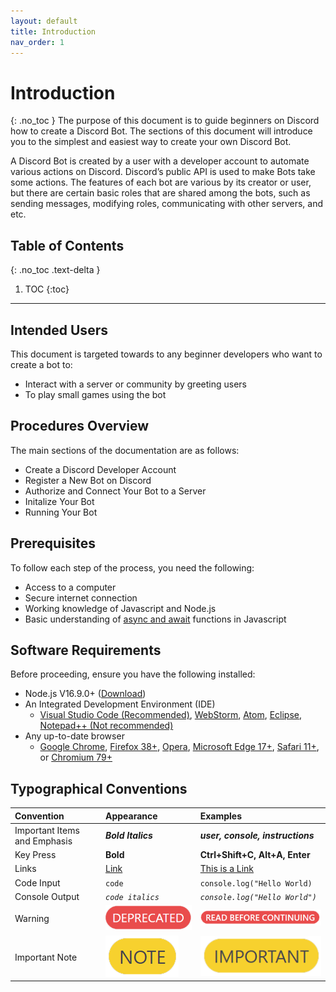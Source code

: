 ```yaml
---
layout: default
title: Introduction
nav_order: 1
---
```


# Introduction
{: .no_toc }
The purpose of this document is to guide beginners on Discord how to create a Discord Bot. The sections of this document will introduce you to the simplest and easiest way to create your own Discord Bot.

A Discord Bot is created by a user with a developer account to automate various actions on Discord. Discord’s public API is used to make Bots take some actions. The features of each bot are various by its creator or user, but there are certain basic roles that are shared among the bots, such as sending messages, modifying roles, communicating with other servers, and etc.

## Table of Contents
{: .no_toc .text-delta }

1. TOC
{:toc}

---

## Intended Users
This document is targeted towards to any beginner developers who want to create a bot to:

* Interact with a server or community by greeting users
* To play small games using the bot

## Procedures Overview
The main sections of the documentation are as follows:

* Create a Discord Developer Account
* Register a New Bot on Discord
* Authorize and Connect Your Bot to a Server
* Initalize Your Bot
* Running Your Bot

## Prerequisites
To follow each step of the process, you need the following:

  * Access to a computer
  * Secure internet connection
  * Working knowledge of Javascript and Node.js
  * Basic understanding of [async and await](https://developer.mozilla.org/en-US/docs/Learn/JavaScript/Asynchronous/Async_await) functions in Javascript

## Software Requirements
Before proceeding, ensure you have the following installed:

  * Node.js V16.9.0+ ([Download](https://nodejs.org/en/))
  * An Integrated Development Environment (IDE)
    * [Visual Studio Code (Recommended)](https://code.visualstudio.com/download), [WebStorm](https://www.jetbrains.com/webstorm/download/), [Atom](https://atom.io/), [Eclipse](https://www.eclipse.org/downloads/packages/), [Notepad++ (Not recommended)](https://notepad-plus-plus.org/downloads/)
  * Any up-to-date browser
    * [Google Chrome](https://www.google.com/intl/en_ca/chrome/), [Firefox 38+](https://www.mozilla.org/en-CA/firefox/products/), [Opera](https://www.opera.com/), [Microsoft Edge 17+](https://www.microsoft.com/en-us/edge), [Safari 11+](https://support.apple.com/downloads/safari), or [Chromium 79+](https://www.chromium.org/chromium-projects/)

## Typographical Conventions

| Convention   | Appearance  | Examples |
|:-------------|:------------|:---------|
| Important Items and Emphasis | ***Bold Italics*** | ***user, console, instructions*** |
| Key Press | **Bold** | **Ctrl+Shift+C, Alt+A, Enter** |
| Links | [Link]() | [This is a Link](https://23o4i7.github.io/Sean-Sejin-Docs/) |
| Code Input | `code` | ```console.log("Hello World)``` |
| Console Output | _`code italics`_ | _`console.log("Hello World")`_ |
| Warning | ![warning](./graphics/warning.png) | ![warning](./graphics/warning2.png) |
| Important Note | ![note](./graphics/important.png) | ![note](./graphics/important2.png) |